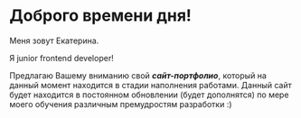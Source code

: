 <h1>Доброго времени дня!</h1>

Меня зовут Екатерина.

Я junior frontend developer!

Предлагаю Вашему вниманию свой <b><i>сайт-портфолио</i></b>, который на данный момент находится в стадии наполнения работами.
Данный сайт будет находится в постоянном обновлении (будет дополнятся) по мере моего обучения различным премудростям разработки :)
